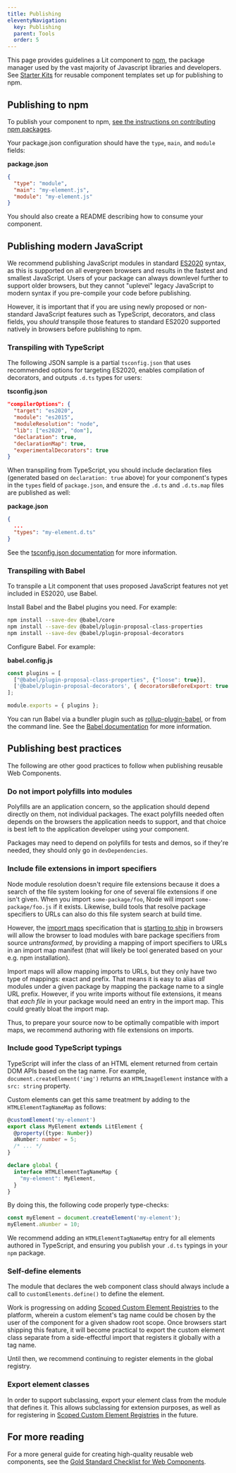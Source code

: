 ```yaml
---
title: Publishing
eleventyNavigation:
  key: Publishing
  parent: Tools
  order: 5
---
```


This page provides guidelines a Lit component to [npm](https://www.npmjs.com/), the package manager used by the vast majority of Javascript libraries and developers. See [Starter Kits](/docs/tools/starter-kits/) for reusable component templates set up for publishing to npm.

## Publishing to npm

To publish your component to npm, [see the instructions on contributing npm packages](https://docs.npmjs.com/packages-and-modules/contributing-packages-to-the-registry).

Your package.json configuration should have the `type`, `main`, and `module` fields:

**package.json**

```json
{
  "type": "module",
  "main": "my-element.js",
  "module": "my-element.js"
}
```

You should also create a README describing how to consume your component.

## Publishing modern JavaScript

We recommend publishing JavaScript modules in standard [ES2020](https://kangax.github.io/compat-table/es2016plus/) syntax, as this is supported on all evergreen browsers and results in the fastest and smallest JavaScript. Users of your package can always downlevel further to support older browsers, but they cannot "uplevel" legacy JavaScript to modern syntax if you pre-compile your code before publishing.

However, it is important that if you are using newly proposed or non-standard JavaScript features such as TypeScript, decorators, and class fields, you _should_ transpile those features to standard ES2020 supported natively in browsers before publishing to npm.

### Transpiling with TypeScript

The following JSON sample is a partial `tsconfig.json` that uses recommended options for targeting ES2020, enables compilation of decorators, and outputs `.d.ts` types for users:

**tsconfig.json**

```json
"compilerOptions": {
  "target": "es2020",
  "module": "es2015",
  "moduleResolution": "node",
  "lib": ["es2020", "dom"],
  "declaration": true,
  "declarationMap": true,
  "experimentalDecorators": true
}
```

When transpiling from TypeScript, you should include declaration files
(generated based on `declaration: true` above) for your component's types in the
`types` field of `package.json`, and ensure the `.d.ts` and `.d.ts.map` files
are published as well:

**package.json**
```json
{
  ...
  "types": "my-element.d.ts"
}
```

See the [tsconfig.json documentation](https://www.typescriptlang.org/docs/handbook/tsconfig-json.html) for more information.

### Transpiling with Babel

To transpile a Lit component that uses proposed JavaScript features not yet included in ES2020, use Babel.

Install Babel and the Babel plugins you need. For example:

```sh
npm install --save-dev @babel/core
npm install --save-dev @babel/plugin-proposal-class-properties
npm install --save-dev @babel/plugin-proposal-decorators
```

Configure Babel. For example:

**babel.config.js**

```js
const plugins = [
  ["@babel/plugin-proposal-class-properties", {"loose": true}],
  ['@babel/plugin-proposal-decorators', { decoratorsBeforeExport: true } ],
];

module.exports = { plugins };
```

You can run Babel via a bundler plugin such as [rollup-plugin-babel](https://www.npmjs.com/package/rollup-plugin-babel), or from the command line. See the [Babel documentation](https://babeljs.io/docs/en/) for more information.

## Publishing best practices

The following are other good practices to follow when publishing reusable Web Components.

### Do not import polyfills into modules

Polyfills are an application concern, so the application should depend directly
on them, not individual packages. The exact polyfills needed often depends on
the browsers the application needs to support, and that choice is best left to
the application developer using your component.

Packages may need to depend on polyfills for tests and demos, so if
they're needed, they should only go in `devDependencies`.

### Include file extensions in import specifiers

Node module resolution doesn't require file extensions because it does a search
of the file system looking for one of several file extensions if one isn't
given. When you import `some-package/foo`, Node will import
`some-package/foo.js` if it exists. Likewise, build tools that resolve package
specifiers to URLs can also do this file system search at build time.

However, the [import maps](https://github.com/WICG/import-maps) specification
that is [starting to ship](https://chromestatus.com/feature/5315286962012160) in
browsers will allow the browser to load modules with bare package specifiers
from source _untransformed_, by providing a mapping of import specifiers to URLs
in an import map manifest (that will likely be tool generated based on your e.g.
npm installation).

Import maps will allow mapping imports to URLs, but they only have two type of
mappings: exact and prefix. That means it is easy to alias _all_ modules under a
given package by mapping the package name to a single URL prefix. However, if
you write imports without file extensions, it means that _each file_ in your
package would need an entry in the import map.
This
could greatly bloat the import map.

Thus, to prepare your source now to be optimally compatible with import maps, we
recommend authoring with file extensions on imports.

### Include good TypeScript typings

TypeScript will infer the class of an HTML element returned from certain DOM
APIs based on the tag name. For example, `document.createElement('img')` returns
an `HTMLImageElement` instance with a `src: string` property.

Custom elements can get this same treatment by adding to the
`HTMLElementTagNameMap` as follows:

```ts
@customElement('my-element')
export class MyElement extends LitElement {
  @property({type: Number})
  aNumber: number = 5;
  /* ... */
}

declare global {
  interface HTMLElementTagNameMap {
    "my-element": MyElement,
  }
}
```

By doing this, the following code properly type-checks:

```ts
const myElement = document.createElement('my-element');
myElement.aNumber = 10;
```

We recommend adding an `HTMLElementTagNameMap` entry for all elements authored
in TypeScript, and ensuring you publish your `.d.ts` typings in your `npm`
package.

### Self-define elements

The module that declares the web component class should always include a call to
`customElements.define()` to define the element.

Work is progressing on adding [Scoped Custom Element
Registries](https://github.com/WICG/webcomponents/blob/gh-pages/proposals/Scoped-Custom-Element-Registries.md)
to the platform, wherein a custom element's tag name could be chosen by the
user of the component for a given shadow root scope. Once browsers start
shipping this feature, it will become practical to export the custom element
class separate from a side-effectful import that registers it globally with a
tag name.

Until then, we recommend continuing to register elements in the global registry.

### Export element classes

In order to support subclassing, export your element class from the module that
defines it. This allows subclassing for extension purposes, as well as for
registering in [Scoped Custom Element
Registries](https://github.com/WICG/webcomponents/blob/gh-pages/proposals/Scoped-Custom-Element-Registries.md)
in the future.

## For more reading

For a more general guide for creating high-quality reusable web components, see
the [Gold Standard Checklist for Web
Components](https://github.com/webcomponents/gold-standard/wiki).
